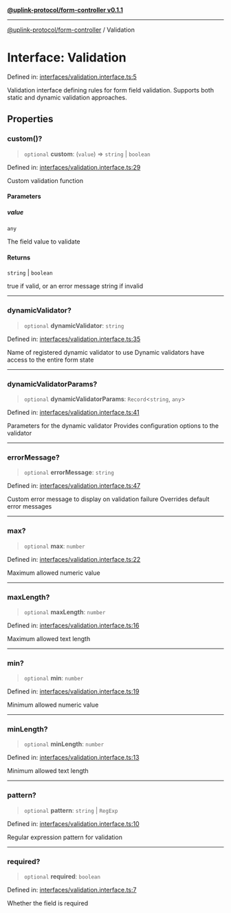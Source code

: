 [**@uplink-protocol/form-controller v0.1.1**](../README.md)

***

[@uplink-protocol/form-controller](../globals.md) / Validation

# Interface: Validation

Defined in: [interfaces/validation.interface.ts:5](https://github.com/jmkcoder/uplink-protocol-form-controller/blob/8991786ca293392fbb1434d450f2a292fb340f1d/src/interfaces/validation.interface.ts#L5)

Validation interface defining rules for form field validation.
Supports both static and dynamic validation approaches.

## Properties

### custom()?

> `optional` **custom**: (`value`) => `string` \| `boolean`

Defined in: [interfaces/validation.interface.ts:29](https://github.com/jmkcoder/uplink-protocol-form-controller/blob/8991786ca293392fbb1434d450f2a292fb340f1d/src/interfaces/validation.interface.ts#L29)

Custom validation function

#### Parameters

##### value

`any`

The field value to validate

#### Returns

`string` \| `boolean`

true if valid, or an error message string if invalid

***

### dynamicValidator?

> `optional` **dynamicValidator**: `string`

Defined in: [interfaces/validation.interface.ts:35](https://github.com/jmkcoder/uplink-protocol-form-controller/blob/8991786ca293392fbb1434d450f2a292fb340f1d/src/interfaces/validation.interface.ts#L35)

Name of registered dynamic validator to use
Dynamic validators have access to the entire form state

***

### dynamicValidatorParams?

> `optional` **dynamicValidatorParams**: `Record`\<`string`, `any`\>

Defined in: [interfaces/validation.interface.ts:41](https://github.com/jmkcoder/uplink-protocol-form-controller/blob/8991786ca293392fbb1434d450f2a292fb340f1d/src/interfaces/validation.interface.ts#L41)

Parameters for the dynamic validator
Provides configuration options to the validator

***

### errorMessage?

> `optional` **errorMessage**: `string`

Defined in: [interfaces/validation.interface.ts:47](https://github.com/jmkcoder/uplink-protocol-form-controller/blob/8991786ca293392fbb1434d450f2a292fb340f1d/src/interfaces/validation.interface.ts#L47)

Custom error message to display on validation failure
Overrides default error messages

***

### max?

> `optional` **max**: `number`

Defined in: [interfaces/validation.interface.ts:22](https://github.com/jmkcoder/uplink-protocol-form-controller/blob/8991786ca293392fbb1434d450f2a292fb340f1d/src/interfaces/validation.interface.ts#L22)

Maximum allowed numeric value

***

### maxLength?

> `optional` **maxLength**: `number`

Defined in: [interfaces/validation.interface.ts:16](https://github.com/jmkcoder/uplink-protocol-form-controller/blob/8991786ca293392fbb1434d450f2a292fb340f1d/src/interfaces/validation.interface.ts#L16)

Maximum allowed text length

***

### min?

> `optional` **min**: `number`

Defined in: [interfaces/validation.interface.ts:19](https://github.com/jmkcoder/uplink-protocol-form-controller/blob/8991786ca293392fbb1434d450f2a292fb340f1d/src/interfaces/validation.interface.ts#L19)

Minimum allowed numeric value

***

### minLength?

> `optional` **minLength**: `number`

Defined in: [interfaces/validation.interface.ts:13](https://github.com/jmkcoder/uplink-protocol-form-controller/blob/8991786ca293392fbb1434d450f2a292fb340f1d/src/interfaces/validation.interface.ts#L13)

Minimum allowed text length

***

### pattern?

> `optional` **pattern**: `string` \| `RegExp`

Defined in: [interfaces/validation.interface.ts:10](https://github.com/jmkcoder/uplink-protocol-form-controller/blob/8991786ca293392fbb1434d450f2a292fb340f1d/src/interfaces/validation.interface.ts#L10)

Regular expression pattern for validation

***

### required?

> `optional` **required**: `boolean`

Defined in: [interfaces/validation.interface.ts:7](https://github.com/jmkcoder/uplink-protocol-form-controller/blob/8991786ca293392fbb1434d450f2a292fb340f1d/src/interfaces/validation.interface.ts#L7)

Whether the field is required
